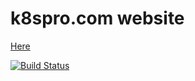 # k8spro.com website 

[Here](https://chrislove.com)

[![Build Status](https://travis-ci.org/chrislovecnm/chrislovecnm.com.svg?branch=master)](https://travis-ci.org/chrislovecnm/chrislovecnm.com)
